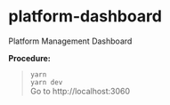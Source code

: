 # platform-dashboard
Platform Management Dashboard

**Procedure:**
>`yarn`  
>`yarn dev`  
> Go to http://localhost:3060